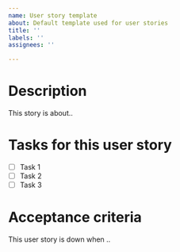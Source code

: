```yaml
---
name: User story template
about: Default template used for user stories
title: ''
labels: ''
assignees: ''

---
```


# Description

This story is about..

# Tasks for this user story 

- [ ] Task 1 
- [ ] Task 2
- [ ] Task 3

# Acceptance criteria

This user story is down when ..
